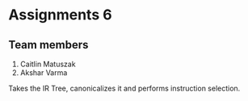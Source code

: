 # Assignments 6
## Team members
1. Caitlin Matuszak
2. Akshar Varma

Takes the IR Tree, canonicalizes it and performs instruction selection.

